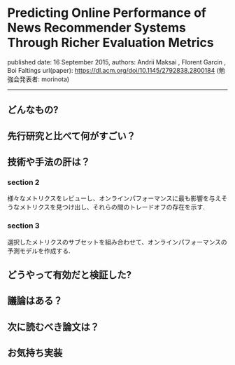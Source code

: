 # Predicting Online Performance of News Recommender Systems Through Richer Evaluation Metrics

published date: 16 September 2015,
authors: Andrii Maksai , Florent Garcin , Boi Faltings
url(paper): https://dl.acm.org/doi/10.1145/2792838.2800184
(勉強会発表者: morinota)

---

## どんなもの?

## 先行研究と比べて何がすごい？

## 技術や手法の肝は？

### section 2

様々なメトリクスをレビューし、オンラインパフォーマンスに最も影響を与えそうなメトリクスを見つけ出し、それらの間のトレードオフの存在を示す.

### section 3

選択したメトリクスのサブセットを組み合わせて、オンラインパフォーマンスの予測モデルを作成する.

## どうやって有効だと検証した?

## 議論はある？

## 次に読むべき論文は？

## お気持ち実装
